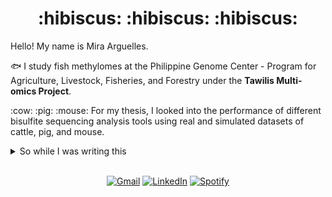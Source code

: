 <h1 align="center">
    :hibiscus: :hibiscus: :hibiscus: 
</h1>

Hello! My name is Mira Arguelles.

:fish: I study fish methylomes at the Philippine Genome Center - Program for Agriculture, Livestock, Fisheries, and Forestry under the **Tawilis Multi-omics Project**.

\:cow\: \:pig\: \:mouse\: For my thesis, I looked into the performance of different bisulfite sequencing analysis tools using real and simulated datasets of cattle, pig, and mouse.
<details>
    <summary>So while I was writing this</summary>
    I discovered that cows are female cattle (since there was a \:cow\: emoji but no cattle emoji).
    <br>
    I thought they were different animals. I studied computer science so I hope I get a free pass on this.
</details>
<br>

<div align="center">

[![Gmail](https://img.shields.io/badge/email-D14836?style=for-the-badge&logo=gmail&logoColor=white&link=mailto:mirarguelles@gmail.com)](mailto:mirarguelles@gmail.com)
[![LinkedIn](https://img.shields.io/badge/linkedin-%230077B5.svg?style=for-the-badge&logo=linkedin&logoColor=white)](https://www.linkedin.com/in/meruila/)
[![Spotify](https://img.shields.io/badge/music-1ED760?style=for-the-badge&logo=spotify&logoColor=white)](https://open.spotify.com/user/mirarguelles?si=8ff478bf24a04fea)

</div>